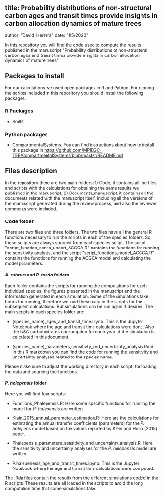 
## title: Probability distributions of non-structural carbon ages and transit times provide insights in carbon allocation dynamics of mature trees

author: "David_Herrera"
date: "1/5/2020"



In this repository you will find the code used to compute the results published in the manuscript "Probability distributions of non-structural carbon ages and transit times provide insights in carbon allocation dynamics of mature trees"


## Packages to install

For our calculations we used open packages in R and Python. For running the scripts included in this repository you should install the following packages. 

### R Packages 

* SoilR

### Python packages 

* CompartmentalSystems. You can find instructions about how to install this package in https://github.com/MPIBGC-TEE/CompartmentalSystems/blob/master/README.md

## Files description 

In the repository there are two main folders: 1) Code, it contains all the files and scripts with the calculations for obtaining the same results we published in the manuscript; 2) Documents_manuscript, it contains all the documents related with the manuscript itself, including all the versions of the manuscript generated during the review process, and also the reviewer comments were included. 

### Code folder

There are two files and three folders. The two files have all the general R functions necessary to run the scripts in each of the species folders. So, these scripts are always sourced from each species script. The script "script_function_senes_uncert_ACGCA.R" contains the functions for running the sensitivity analysis, and the script "script_functions_model_ACGCA.R" contains the functions for running the ACGCA model and calculating the model parameters. 

#### *A. rubrum* and *P. taeda* folders 

Each folder contains the scripts for running the computations for each individual species, the figures presented in the manuscript and the information generated in each simulation. Some of the simulations take hours for running, therefore we load these data in the scripts for the subsequent calculations. But simulations can be run again if desired. The main scripts in each species folder are: 

* (species_name)_ages_and_transit_time.ipynb: This is the Jupyter Notebook where the age and transit time calculations were done. Also the NSC carbohydrates consumption for each year of the simulation is calculated in this document.

* (species_name)_parameters_sensitivty_and_uncertainty_analysis.Rmd: In this R markdown you can find the code for running the sensitivity and uncertainty analyses related to the species name.

Please make sure to adjust the working directory in each script, for loading the data and sourcing the functions. 

#### *P. helepensis* folder 

Here you will find four scripts:

* Functions_Phalepensis.R: Here some specific functions for running the model for _P. halepensis_ are written 

* Klain_2015_annual_parameter_estimation.R: Here are the calculations for estimating the annual transfer coefficients (parameters) for the _P. halepens_ model based on the values reported by Klein and Hoch (2015) paper. 

* Phalepensis_parameters_sensitivity_and_uncertainty_analysis.R: Here the sensitivity and uncertainty analyses for the _P. halepensis_ model are written. 

* P.halepenesis_age_and_transit_times.ipynb: This is the Jupyter Notebook where the age and transit time calculations were computed. 

The .Rda files contain the results from the different simulations coded in the R scripts. These results are all loaded in the scripts to avoid the long computation time that some simulations take. 

